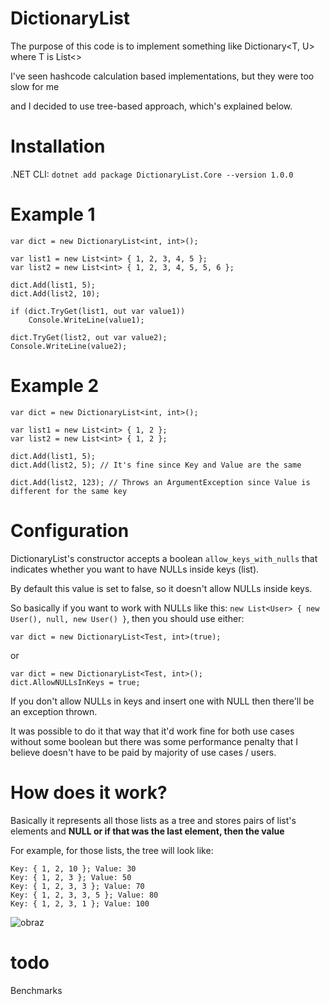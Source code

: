 # DictionaryList
 
The purpose of this code is to implement something like Dictionary<T, U> where T is List<>

I've seen hashcode calculation based implementations, 
but they were too slow for me

and I decided to use tree-based approach, which's explained below.

# Installation

.NET CLI: `dotnet add package DictionaryList.Core --version 1.0.0`

# Example 1
	var dict = new DictionaryList<int, int>();

	var list1 = new List<int> { 1, 2, 3, 4, 5 };
	var list2 = new List<int> { 1, 2, 3, 4, 5, 5, 6 };

	dict.Add(list1, 5);
	dict.Add(list2, 10);

	if (dict.TryGet(list1, out var value1))
		Console.WriteLine(value1);

	dict.TryGet(list2, out var value2);
	Console.WriteLine(value2);
	
# Example 2
	var dict = new DictionaryList<int, int>();

	var list1 = new List<int> { 1, 2 };
	var list2 = new List<int> { 1, 2 };

	dict.Add(list1, 5);
	dict.Add(list2, 5); // It's fine since Key and Value are the same
	
	dict.Add(list2, 123); // Throws an ArgumentException since Value is different for the same key

# Configuration

DictionaryList's constructor accepts a boolean `allow_keys_with_nulls` that indicates whether you want to have NULLs inside keys (list).

By default this value is set to false, so it doesn't allow NULLs inside keys.

So basically if you want to work with NULLs like this: `new List<User> { new User(), null, new User() }`, then you should use either:

	var dict = new DictionaryList<Test, int>(true);
or

	var dict = new DictionaryList<Test, int>();
	dict.AllowNULLsInKeys = true;
	
If you don't allow NULLs in keys and insert one with NULL then there'll be an exception thrown. 

It was possible to do it that way that it'd work fine for both use cases without some boolean but there was some performance penalty that I believe doesn't have to be paid by majority of use cases / users.

# How does it work?

Basically it represents all those lists as a tree and stores pairs of list's elements and **NULL or if that was the last element, then the value** 

For example, for those lists, the tree will look like:

	Key: { 1, 2, 10 }; Value: 30
	Key: { 1, 2, 3 }; Value: 50
	Key: { 1, 2, 3, 3 }; Value: 70
	Key: { 1, 2, 3, 3, 5 }; Value: 80
	Key: { 1, 2, 3, 1 }; Value: 100

![obraz](https://user-images.githubusercontent.com/77643169/147508102-27fa17dd-baf7-49aa-8755-d997f37dfb5b.png)

# todo

Benchmarks
